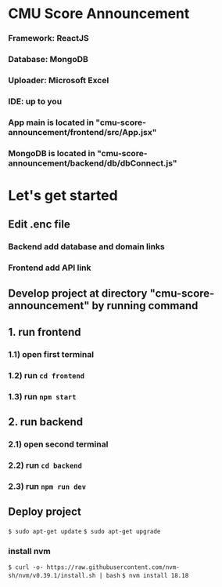 # CMU Score Announcement
### Framework: ReactJS
### Database: MongoDB
### Uploader: Microsoft Excel
### IDE: up to you

### App main is located in "cmu-score-announcement/frontend/src/App.jsx"
### MongoDB is located in "cmu-score-announcement/backend/db/dbConnect.js"

# Let's get started
## Edit .enc file
### Backend add database and domain links
### Frontend add API link
## Develop project at directory "cmu-score-announcement" by running command
## 1. run frontend
###   1.1) open first terminal
###   1.2) run ``` cd frontend ```
###   1.3) run ``` npm start ``` 
## 2. run backend
###   2.1) open second terminal
###   2.2) run ``` cd backend ```
###   2.3) run ``` npm run dev ```
## Deploy project
``` $ sudo apt-get update ```
``` $ sudo apt-get upgrade ```
### install nvm ###
``` $ curl -o- https://raw.githubusercontent.com/nvm-sh/nvm/v0.39.1/install.sh | bash ```
``` $ nvm install 18.18 ```
